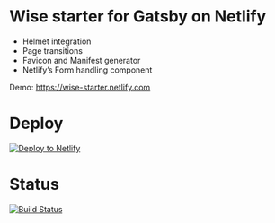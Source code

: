 # Wise starter for Gatsby on Netlify

  - Helmet integration
  - Page transitions
  - Favicon and Manifest generator
  - Netlify’s Form handling component

Demo: https://wise-starter.netlify.com

# Deploy

[![Deploy to Netlify](https://www.netlify.com/img/deploy/button.svg)](https://app.netlify.com/start/deploy?repository=https://github.com/TomPichaud/wise-starter)

# Status

[![Build Status](https://travis-ci.org/TomPichaud/wise-starter.svg?branch=master)](https://travis-ci.org/TomPichaud/wise-starter)
